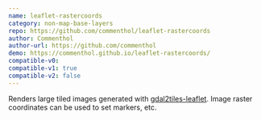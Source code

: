 ```yaml
---
name: leaflet-rastercoords
category: non-map-base-layers
repo: https://github.com/commenthol/leaflet-rastercoords
author: Commenthol
author-url: https://github.com/commenthol
demo: https://commenthol.github.io/leaflet-rastercoords/
compatible-v0:
compatible-v1: true
compatible-v2: false
---
```


Renders large tiled images generated with <a href="https://github.com/commenthol/gdal2tiles-leaflet">gdal2tiles-leaflet</a>. Image raster coordinates can be used to set markers, etc.
